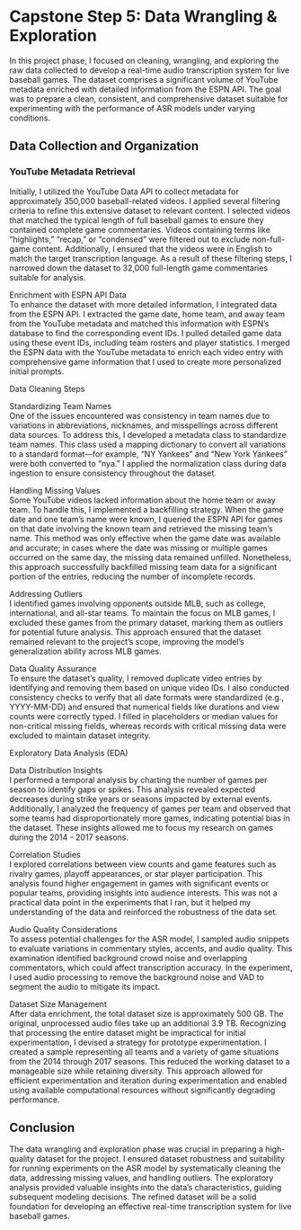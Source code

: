 # Capstone Step 5: Data Wrangling & Exploration

In this project phase, I focused on cleaning, wrangling, and exploring the raw data collected to develop a real-time audio transcription system for live baseball games. The dataset comprises a significant volume of YouTube metadata enriched with detailed information from the ESPN API. The goal was to prepare a clean, consistent, and comprehensive dataset suitable for experimenting with the performance of ASR models under varying conditions.

## Data Collection and Organization

### YouTube Metadata Retrieval

Initially, I utilized the YouTube Data API to collect metadata for approximately 350,000 baseball-related videos. I applied several filtering criteria to refine this extensive dataset to relevant content. I selected videos that matched the typical length of full baseball games to ensure they contained complete game commentaries. Videos containing terms like “highlights,” “recap,” or “condensed” were filtered out to exclude non-full-game content. Additionally, I ensured that the videos were in English to match the target transcription language. As a result of these filtering steps, I narrowed down the dataset to 32,000 full-length game commentaries suitable for analysis.

Enrichment with ESPN API Data  
To enhance the dataset with more detailed information, I integrated data from the ESPN API. I extracted the game date, home team, and away team from the YouTube metadata and matched this information with ESPN’s database to find the corresponding event IDs. I pulled detailed game data using these event IDs, including team rosters and player statistics. I merged the ESPN data with the YouTube metadata to enrich each video entry with comprehensive game information that I used to create more personalized initial prompts.

Data Cleaning Steps

Standardizing Team Names  
One of the issues encountered was consistency in team names due to variations in abbreviations, nicknames, and misspellings across different data sources. To address this, I developed a metadata class to standardize team names. This class used a mapping dictionary to convert all variations to a standard format—for example, “NY Yankees” and “New York Yankees” were both converted to “nya.” I applied the normalization class during data ingestion to ensure consistency throughout the dataset.

Handling Missing Values  
Some YouTube videos lacked information about the home team or away team. To handle this, I implemented a backfilling strategy. When the game date and one team’s name were known, I queried the ESPN API for games on that date involving the known team and retrieved the missing team’s name. This method was only effective when the game date was available and accurate; in cases where the date was missing or multiple games occurred on the same day, the missing data remained unfilled. Nonetheless, this approach successfully backfilled missing team data for a significant portion of the entries, reducing the number of incomplete records.

Addressing Outliers  
I identified games involving opponents outside MLB, such as college, international, and all-star teams. To maintain the focus on MLB games, I excluded these games from the primary dataset, marking them as outliers for potential future analysis. This approach ensured that the dataset remained relevant to the project’s scope, improving the model’s generalization ability across MLB games.

Data Quality Assurance  
To ensure the dataset’s quality, I removed duplicate video entries by identifying and removing them based on unique video IDs. I also conducted consistency checks to verify that all date formats were standardized (e.g., YYYY-MM-DD) and ensured that numerical fields like durations and view counts were correctly typed. I filled in placeholders or median values for non-critical missing fields, whereas records with critical missing data were excluded to maintain dataset integrity.

Exploratory Data Analysis (EDA)

Data Distribution Insights  
I performed a temporal analysis by charting the number of games per season to identify gaps or spikes. This analysis revealed expected decreases during strike years or seasons impacted by external events. Additionally, I analyzed the frequency of games per team and observed that some teams had disproportionately more games, indicating potential bias in the dataset. These insights allowed me to focus my research on games during the 2014 \- 2017 seasons.

Correlation Studies  
I explored correlations between view counts and game features such as rivalry games, playoff appearances, or star player participation. This analysis found higher engagement in games with significant events or popular teams, providing insights into audience interests. This was not a practical data point in the experiments that I ran, but it helped my understanding of the data and reinforced the robustness of the data set.

Audio Quality Considerations  
To assess potential challenges for the ASR model, I sampled audio snippets to evaluate variations in commentary styles, accents, and audio quality. This examination identified background crowd noise and overlapping commentators, which could affect transcription accuracy. In the experiment, I used audio processing to remove the background noise and VAD to segment the audio to mitigate its impact.

Dataset Size Management  
After data enrichment, the total dataset size is approximately 500 GB. The original, unprocessed audio files take up an additional 3.9 TB. Recognizing that processing the entire dataset might be impractical for initial experimentation, I devised a strategy for prototype experimentation. I created a sample representing all teams and a variety of game situations from the 2014 through 2017 seasons. This reduced the working dataset to a manageable size while retaining diversity. This approach allowed for efficient experimentation and iteration during experimentation and enabled using available computational resources without significantly degrading performance.

## Conclusion

The data wrangling and exploration phase was crucial in preparing a high-quality dataset for the project. I ensured dataset robustness and suitability for running experiments on the ASR model by systematically cleaning the data, addressing missing values, and handling outliers. The exploratory analysis provided valuable insights into the data’s characteristics, guiding subsequent modeling decisions. The refined dataset will be a solid foundation for developing an effective real-time transcription system for live baseball games.  
